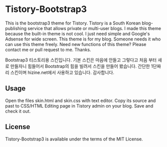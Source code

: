 # Tistory-Bootstrap3

This is the bootstrap3 theme for Tistory. Tistory is a South Korean blog-publishing service that allows private or multi-user blogs. I made this theme because the built-in theme is not cool. I just need simple and Google's Adsense for wide screen. This theme is for my blog. Someone needs it who can use this theme freely. Need new functions  of this theme? Please contact me or pull request to me. Thanks.

Bootstrap3 티스토리용 스킨입니다. 기본 스킨은 마음에 안들고 그렇다고 처음 부터 새로 만들자니 힘들어서 Bootstrap의 힘을 빌려서 스킨을 만들어 봤습니다. 간단한 1단짜리 스킨이며 hizine.net에서 사용하고 있습니다. 감사합니다.

## Usage

Open the files skin.html and skin.css with text editor. Copy its source and past to CSS/HTML Editing page in Tistory admin on your blog. Save and check it out.

## License

Tistory-Bootstrap3 is available under the terms of the MIT License.

